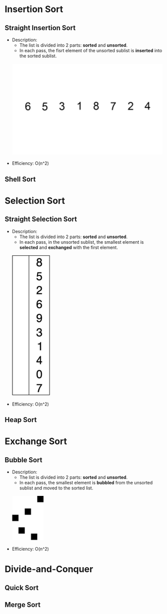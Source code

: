 # Insertion Sort

## Straight Insertion Sort

- Description:
    + The list is divided into 2 parts: **sorted** and **unsorted**.
    + In each pass, the fisrt element of the unsorted sublist is **inserted** into the sorted sublist.<br><br>
    <img src="../../img-md/insertion.gif" width="500px">
    <br><br>
- Efficiency: O(n^2)

## Shell Sort

# Selection Sort

## Straight Selection Sort

- Description:
    + The list is divided into 2 parts: **sorted** and **unsorted**.
    + In each pass, in the unsorted sublist, the smallest element is **selected** and **exchanged** with the first element.<br><br>
    <img src="../../img-md/selection.gif" width="120px">
    <br><br>
- Efficiency: O(n^2)

## Heap Sort

# Exchange Sort

## Bubble Sort

- Description:
    + The list is divided into 2 parts: **sorted** and **unsorted**.
    + In each pass, the smallest element is **bubbled** from the unsorted sublist and moved to the sorted list.<br><br>
    <img src="../../img-md/bubble.gif" width="100px">
    <br><br>
- Efficiency: O(n^2)

# Divide-and-Conquer

## Quick Sort

## Merge Sort
